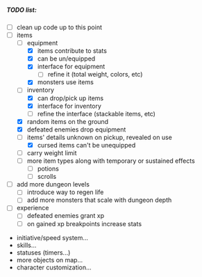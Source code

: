 ##### TODO list:
- [ ] clean up code up to this point
- [ ] items
  - [ ] equipment
    - [x] items contribute to stats
    - [x] can be un/equipped
    - [x] interface for equipment
      - [ ] refine it (total weight, colors, etc)
    - [x] monsters use items
  - [ ] inventory
    - [x] can drop/pick up items
    - [x] interface for inventory
    - [ ] refine the interface  (stackable items, etc)
  - [x] random items on the ground
  - [x] defeated enemies drop equipment
  - [ ] items' details unknown on pickup, revealed on use
    - [x] cursed items can't be unequipped
  - [ ] carry weight limit
  - [ ] more item types along with temporary or sustained effects
    - [ ] potions
    - [ ] scrolls
- [ ] add more dungeon levels
  - [ ] introduce way to regen life
  - [ ] add more monsters that scale with dungeon depth
- [ ] experience
  - [ ] defeated enemies grant xp
  - [ ] on gained xp breakpoints increase stats
- initiative/speed system...
- skills...
- statuses (timers...)
- more objects on map...
- character customization...
